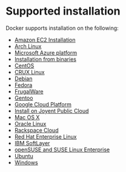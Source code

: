 <!--[metadata]>
+++
title = "Supported installation"
description = "Lists the installation methods"
keywords = ["Docker install "]
+++
<![end-metadata]-->

# Supported installation

Docker supports installation on the following: 

* [Amazon EC2 Installation](amazon)
* [Arch Linux](archlinux)
* [Microsoft Azure platform](azure)
* [Installation from binaries](binaries)
* [CentOS](centos)
* [CRUX Linux](cruxlinux)
* [Debian](debian)
* [Fedora](fedora)
* [FrugalWare](frugalware)
* [Gentoo](gentoolinux)
* [Google Cloud Platform](google)
* [Install on Joyent Public Cloud](joyent)
* [Mac OS X](mac)
* [Oracle Linux](oracle)
* [Rackspace Cloud](rackspace)
* [Red Hat Enterprise Linux](rhel)
* [IBM SoftLayer](softlayer)
* [openSUSE and SUSE Linux Enterprise](SUSE)
* [Ubuntu](ubuntulinux)
* [Windows](windows)

